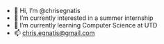 - 👋 Hi, I’m @chrisegnatis
- 👀 I’m currently interested in a summer internship
- 🌱 I’m currently learning Computer Science at UTD
- 📫 chris.egnatis@gmail.com

<!---
chrisegnatis/chrisegnatis is a ✨ special ✨ repository because its `README.md` (this file) appears on your GitHub profile.
You can click the Preview link to take a look at your changes.
--->
